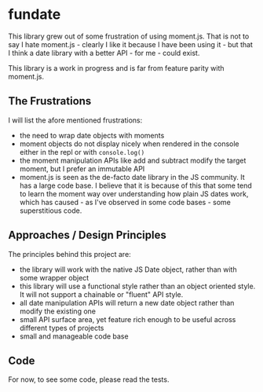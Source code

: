 # fundate

This library grew out of some frustration of using moment.js. That is not to say I hate moment.js - clearly I like it because I have been using it - but that I think a date library with a better API - for me - could exist.

This library is a work in progress and is far from feature parity with moment.js.

## The Frustrations

I will list the afore mentioned frustrations:

* the need to wrap date objects with moments
* moment objects do not display nicely when rendered in the console either in the repl or with `console.log()`
* the moment manipulation APIs like add and subtract modify the target moment, but I prefer an immutable API
* moment.js is seen as the de-facto date library in the JS community. It has a large code base. I believe that it is because of this that some tend to learn the moment way over understanding how plain JS dates work, which has caused - as I've observed in some code bases - some superstitious code.

## Approaches / Design Principles

The principles behind this project are:

* the library will work with the native JS Date object, rather than with some wrapper object
* this library will use a functional style rather than an object oriented style. It will not support a chainable or "fluent" API style.
* all date manipulation APIs will return a new date object rather than modify the existing one
* small API surface area, yet feature rich enough to be useful across different types of projects
* small and manageable code base

## Code

For now, to see some code, please read the tests.
